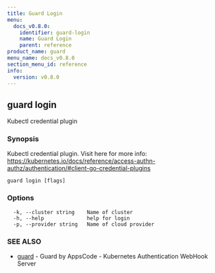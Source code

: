 ```yaml
---
title: Guard Login
menu:
  docs_v0.8.0:
    identifier: guard-login
    name: Guard Login
    parent: reference
product_name: guard
menu_name: docs_v0.8.0
section_menu_id: reference
info:
  version: v0.8.0
---
```


## guard login

Kubectl credential plugin

### Synopsis

Kubectl credential plugin. Visit here for more info: https://kubernetes.io/docs/reference/access-authn-authz/authentication/#client-go-credential-plugins

```
guard login [flags]
```

### Options

```
  -k, --cluster string    Name of cluster
  -h, --help              help for login
  -p, --provider string   Name of cloud provider
```

### SEE ALSO

* [guard](/docs/v0.8.0/reference/guard)	 - Guard by AppsCode - Kubernetes Authentication WebHook Server

